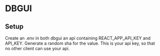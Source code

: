 # DBGUI

## Setup
Create an .env in both dbgui an api containing REACT_APP_API_KEY and API_KEY.
Generate a random sha for the value. This is your api key, so that no other client can use your api.
